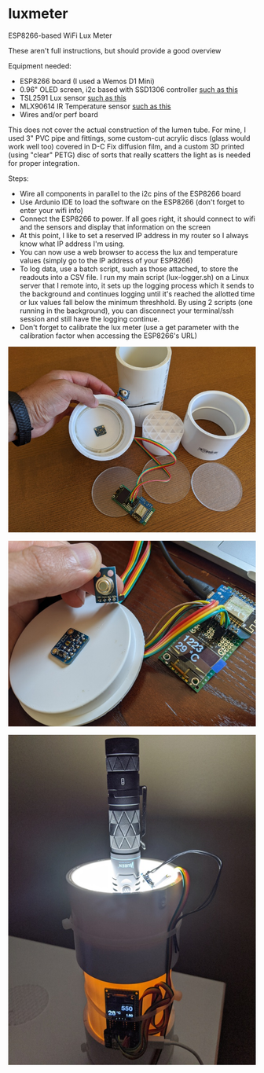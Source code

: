# luxmeter
ESP8266-based WiFi Lux Meter

These aren't full instructions, but should provide a good overview

Equipment needed:
* ESP8266 board (I used a Wemos D1 Mini)
* 0.96" OLED screen, i2c based with SSD1306 controller [such as this](https://www.amazon.com/dp/B06XRBTBTB/)
* TSL2591 Lux sensor [such as this](https://learn.adafruit.com/adafruit-tsl2591)
* MLX90614 IR Temperature sensor [such as this](https://www.amazon.com/gp/product/B07YZVDWWB/)
* Wires and/or perf board

This does not cover the actual construction of the lumen tube.  For mine, I used 3" PVC pipe and fittings, some custom-cut acrylic discs (glass would work well too) covered in D-C Fix diffusion film, and a custom 3D printed (using "clear" PETG) disc of sorts that really scatters the light as is needed for proper integration.

Steps:
* Wire all components in parallel to the i2c pins of the ESP8266 board
* Use Ardunio IDE to load the software on the ESP8266 (don't forget to enter your wifi info)
* Connect the ESP8266 to power.  If all goes right, it should connect to wifi and the sensors and display that information on the screen
* At this point, I like to set a reserved IP address in my router so I always know what IP address I'm using.
* You can now use a web browser to access the lux and temperature values (simply go to the IP address of your ESP8266)
* To log data, use a batch script, such as those attached, to store the readouts into a CSV file.  I run my main script (lux-logger.sh) on a Linux server that I remote into, it sets up the logging process which it sends to the background and continues logging until it's reached the allotted time or lux values fall below the minimum threshhold.  By using 2 scripts (one running in the background), you can disconnect your terminal/ssh session and still have the logging continue.
* Don't forget to calibrate the lux meter (use a get parameter with the calibration factor when accessing the ESP8266's URL)


![Lux Meter Parts](lux_meter_parts.jpg)

![Lux Meter Sensors](lux_meter_sensors.jpg)

![Lux Meter Operation](lux_meter_operation.jpg)
